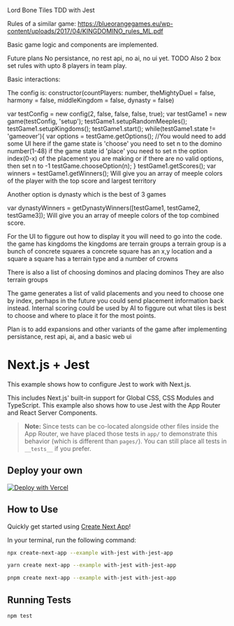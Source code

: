 Lord Bone Tiles TDD with Jest

Rules of a similar game: https://blueorangegames.eu/wp-content/uploads/2017/04/KINGDOMINO_rules_ML.pdf

Basic game logic and components are implemented.

Future plans
No persistance, no rest api, no ai, no ui yet.
TODO Also 2 box set rules with upto 8 players in team play.

Basic interactions:

The config is:
constructor(countPlayers: number, theMightyDuel = false, harmony = false, middleKingdom = false, dynasty = false)

var testConfig = new config(2, false, false, false, true);
var testGame1 = new game(testConfig, 'setup');
testGame1.setupRandomMeeples();
testGame1.setupKingdoms();
testGame1.start();
while(testGame1.state != 'gameover'){
  var options = testGame.getOptions();
  //You would need to add some UI here
  if the game state is 'choose' you need to set n to the domino number(1-48)
  if the game state id 'place' you need to set n the option index(0-x) of the placement you are making or if there are no valid options, then set n to -1
  testGame.chooseOption(n);
}
testGame1.getScores();
var winners = testGame1.getWinners();
Will give you an array of meeple colors of the player with the top score and largest territory

Another option is dynasty which is the best of 3 games

var dynastyWinners = getDynastyWinners([testGame1, testGame2, testGame3]);
Will give you an array of meeple colors of the top combined score.

For the UI to figgure out how to display it you will need to go into the code.
the game has kingdoms
the kingdoms are terrain groups
a terrain group is a bunch of concrete squares
a concrete square has an x,y location and a square
a square has a terrain type and a number of crowns

There is also a list of choosing dominos and placing dominos
They are also terrain groups

The game generates a list of valid placements and you need to choose one by index, perhaps in the future you could send placement information back instead.
Internal scoring could be used by AI to figgure out what tiles is best to choose and where to place it for the most points.

Plan is to add expansions and other variants of the game after implementing persistance, rest api, ai, and a basic web ui

# Next.js + Jest

This example shows how to configure Jest to work with Next.js.

This includes Next.js' built-in support for Global CSS, CSS Modules and TypeScript. This example also shows how to use Jest with the App Router and React Server Components.

> **Note:** Since tests can be co-located alongside other files inside the App Router, we have placed those tests in `app/` to demonstrate this behavior (which is different than `pages/`). You can still place all tests in `__tests__` if you prefer.

## Deploy your own

[![Deploy with Vercel](https://vercel.com/button)](https://vercel.com/new/clone?repository-url=https://github.com/vercel/next.js/tree/canary/examples/with-jest&project-name=with-jest&repository-name=with-jest)

## How to Use

Quickly get started using [Create Next App](https://github.com/vercel/next.js/tree/canary/packages/create-next-app#readme)!

In your terminal, run the following command:

```bash
npx create-next-app --example with-jest with-jest-app
```

```bash
yarn create next-app --example with-jest with-jest-app
```

```bash
pnpm create next-app --example with-jest with-jest-app
```

## Running Tests

```bash
npm test
```
